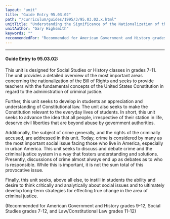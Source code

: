 ```yaml
---
layout: "unit"
title: "Guide Entry 95.03.02"
path: "/curriculum/guides/1995/3/95.03.02.x.html"
unitTitle: "Understanding the Significance of the Nationalization of the Bill of Rights"
unitAuthor: "Gary Highsmith"
keywords: ""
recommendedFor: "Recommended for American Government and History grades 9-12, Social Studies grades 7-12, and Law/Constitutional Law grades 11-12"
---
```

<body>
<hr/>
<h4>
Guide Entry to 95.03.02:
</h4>
This unit is designed for Social Studies or History classes in grades 7-11. The unit provides a detailed overview of the most important areas concerning the nationalization of the Bill of Rights and seeks to provide teachers with the fundamental concepts of the United States Constitution in regard to the administration of criminal justice.
<p>
Further, this unit seeks to develop in students an appreciation and understanding of Constitutional law. The unit also seeks to make the Constitution relevant to the everyday lives of students. In short, this unit seeks to advance the idea that all people, irrespective of their station in life, deserve civil liberties that are beyond abuse by government authorities.
</p>
<p>
Additionally, the subject of crime generally, and the rights of the criminally accused, are addressed in this unit. Today, crime is considered by many as the most important social issue facing those who live in America, especially in urban America. This unit seeks to discuss and debate crime and the criminal justice system in a way that fosters understanding and solutions. Presently, discussions of crime almost always end up as debates as to who is responsible. While this is important, it is not the sum total of this provocative issue.
</p>
<p>
Finally, this unit seeks, above all else, to instill in students the ability and desire to think critically and analytically about social issues and to ultimately develop long-term strategies for effecting true change in the area of criminal justice.
</p>
<p>
(Recommended for American Government and History grades 9-12, Social Studies grades 7-12, and Law/Constitutional Law grades 11-12)
</p>
</body>